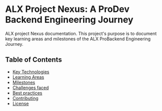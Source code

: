 # ALX Project Nexus: A ProDev Backend Engineering Journey

ALX project Nexus documentation. This project's purpose is to
document key learning areas and milestones of the ALX ProBackend Engineering Journey.

## Table of Contents

- [Key Technologies](#key-technologies)
- [Learning Areas](#learning-areas)
- [Milestones](#milestones)
- [Challenges faced](#challenges-faced)
- [Best practices](#best-practices)
- [Contributing](#contributing)
- [License](#license)
